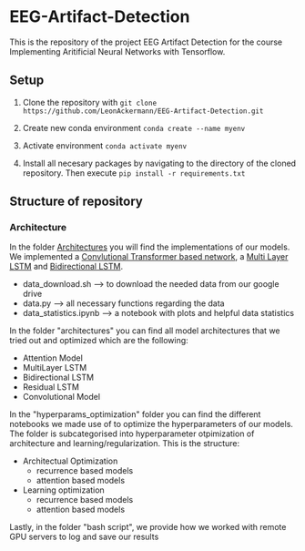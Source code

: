 # EEG-Artifact-Detection

This is the repository of the project EEG Artifact Detection for the course Implementing Aritificial Neural Networks with Tensorflow.

## Setup

1. Clone the repository with `git clone https://github.com/LeonAckermann/EEG-Artifact-Detection.git`

2. Create new conda environment `conda create --name myenv`

3. Activate environment `conda activate myenv`

4. Install all necesary packages by navigating to the directory of the cloned repository. Then execute `pip install -r requirements.txt`

## Structure of repository

### Architecture
In the folder [Architectures](architectures) you will find the implementations of our models. We implemented a [Convlutional Transformer based network](architectures/CCNAttentionNetwork.py), a [Multi Layer LSTM](architectures/MultiLayerLSTM.py) and [Bidirectional LSTM](architectures/BidirectionalLSTM.py).
- data_download.sh --> to download the needed data from our google drive
- data.py --> all necessary functions regarding the data
- data_statistics.ipynb --> a notebook with plots and helpful data statistics

In the folder "architectures" you can find all model architectures that we tried out and optimized which are the following:
- Attention Model
- MultiLayer LSTM
- Bidirectional LSTM
- Residual LSTM
- Convolutional Model

In the "hyperparams_optimization" folder you can find the different notebooks we made use of to optimize the hyperparameters of our models. The folder is subcategorised into hyperparameter otpimization of architecture and learning/regularization. This is the structure:
- Architectual Optimization
    - recurrence based models
    - attention based models
- Learning optimization
    - recurrence based models
    - attention based models

Lastly, in the folder "bash script", we provide how we worked with remote GPU servers to log and save our results
